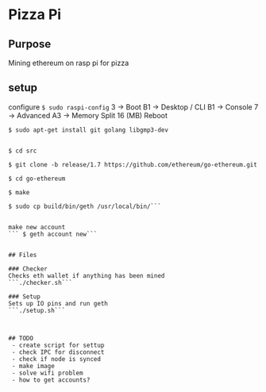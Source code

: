 # Pizza Pi 

## Purpose 
Mining ethereum on rasp pi for pizza 

## setup
configure 
``` $ sudo raspi-config ```
3 → Boot
B1 → Desktop / CLI
B1 → Console
7 → Advanced
A3 → Memory Split
16 (MB)
Reboot 

```$ sudo apt-get install git golang libgmp3-dev```


```$ mkdir src

$ cd src

$ git clone -b release/1.7 https://github.com/ethereum/go-ethereum.git

$ cd go-ethereum

$ make

$ sudo cp build/bin/geth /usr/local/bin/```


make new account 
``` $ geth account new```


## Files

### Checker
Checks eth wallet if anything has been mined
```./checker.sh```

### Setup 
Sets up IO pins and run geth
```./setup.sh```



## TODO
 - create script for settup 
 - check IPC for disconnect 
 - check if node is synced 
 - make image
 - solve wifi problem
 - how to get accounts? 




